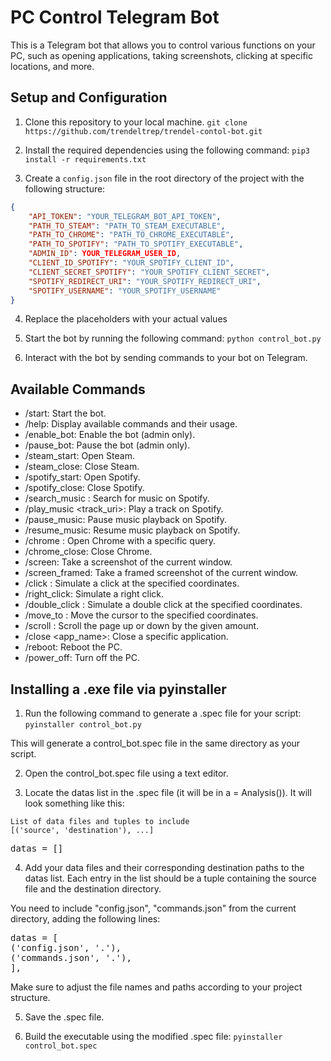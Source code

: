 # PC Control Telegram Bot

This is a Telegram bot that allows you to control various functions on your PC, such as opening applications, taking screenshots, clicking at specific locations, and more.

## Setup and Configuration

1. Clone this repository to your local machine. `git clone https://github.com/trendeltrep/trendel-contol-bot.git`

2. Install the required dependencies using the following command: `pip3 install -r requirements.txt`

3. Create a `config.json` file in the root directory of the project with the following structure:

```json
{
    "API_TOKEN": "YOUR_TELEGRAM_BOT_API_TOKEN",
    "PATH_TO_STEAM": "PATH_TO_STEAM_EXECUTABLE",
    "PATH_TO_CHROME": "PATH_TO_CHROME_EXECUTABLE",
    "PATH_TO_SPOTIFY": "PATH_TO_SPOTIFY_EXECUTABLE",
    "ADMIN_ID": YOUR_TELEGRAM_USER_ID,
    "CLIENT_ID_SPOTIFY": "YOUR_SPOTIFY_CLIENT_ID",
    "CLIENT_SECRET_SPOTIFY": "YOUR_SPOTIFY_CLIENT_SECRET",
    "SPOTIFY_REDIRECT_URI": "YOUR_SPOTIFY_REDIRECT_URI",
    "SPOTIFY_USERNAME": "YOUR_SPOTIFY_USERNAME"
}
```

4. Replace the placeholders with your actual values

5. Start the bot by running the following command: `python control_bot.py`

6. Interact with the bot by sending commands to your bot on Telegram.

## Available Commands

- /start: Start the bot.
- /help: Display available commands and their usage.
- /enable_bot: Enable the bot (admin only).
- /pause_bot: Pause the bot (admin only).
- /steam_start: Open Steam.
- /steam_close: Close Steam.
- /spotify_start: Open Spotify.
- /spotify_close: Close Spotify.
- /search_music <query>: Search for music on Spotify.
- /play_music <track_uri>: Play a track on Spotify.
- /pause_music: Pause music playback on Spotify.
- /resume_music: Resume music playback on Spotify.
- /chrome <query>: Open Chrome with a specific query.
- /chrome_close: Close Chrome.
- /screen: Take a screenshot of the current window.
- /screen_framed: Take a framed screenshot of the current window.
- /click <x> <y>: Simulate a click at the specified coordinates.
- /right_click: Simulate a right click.
- /double_click <x> <y>: Simulate a double click at the specified coordinates.
- /move_to <x> <y>: Move the cursor to the specified coordinates.
- /scroll <num>: Scroll the page up or down by the given amount.
- /close <app_name>: Close a specific application.
- /reboot: Reboot the PC.
- /power_off: Turn off the PC.

## Installing a .exe file via pyinstaller

1. Run the following command to generate a .spec file for your script: `pyinstaller control_bot.py`

This will generate a control_bot.spec file in the same directory as your script.

2. Open the control_bot.spec file using a text editor.

3. Locate the datas list in the .spec file (it will be in a = Analysis()). It will look something like this:

```
List of data files and tuples to include
[('source', 'destination'), ...]
```

<pre>
datas = []
</pre>

4. Add your data files and their corresponding destination paths to the datas list. Each entry in the list should be a tuple containing the source file and the destination directory.

You need to include "config.json", "commands.json" from the current directory, adding the following lines:

<pre>
datas = [
('config.json', '.'),
('commands.json', '.'),
],
</pre>

Make sure to adjust the file names and paths according to your project structure.

5. Save the .spec file.

6. Build the executable using the modified .spec file: `pyinstaller control_bot.spec`
